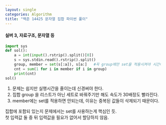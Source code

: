 ```yaml
---
layout: single
categories: Algorithm
title: "백준 14425 문자열 집합 파이썬 풀이"
---
```

#### 실버 3, 자료구조, 문자열 등

```py
import sys
def sol():
    a = int(input().rstrip().split()[0])
    s = sys.stdin.read().rstrip().split()
    group, member = set(s[:a]), s[a:]   #꼭 group에만 set을 적용시켜야 시간이 단축된다
    cnt = sum(1 for i in member if i in group)
    print(cnt)
sol()
```
1. 문제는 쉽지만 실행시간을 줄이는데 신경써야 한다.
2. 집합 group 을 리스트가 아닌 세트로 바꿔주기만 해도 속도가 30배정도 빨라진다.
3. member에는 set를 적용하면 안되는데, 이유는 중복된 값들이 삭제되기 때문이다.

집합에 포함되 있는지 문제에서는 set를 사용하는게 핵심인 듯.<br>
첫 입력값 둘 중 뒤 입력값을 필요가 없어서 할당하지 않음.